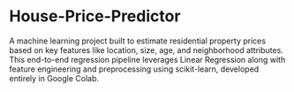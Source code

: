 # House-Price-Predictor
A machine learning project built to estimate residential property prices based on key features like location, size, age, and neighborhood attributes. This end-to-end regression pipeline leverages Linear Regression along with feature engineering and preprocessing using scikit-learn, developed entirely in Google Colab.
